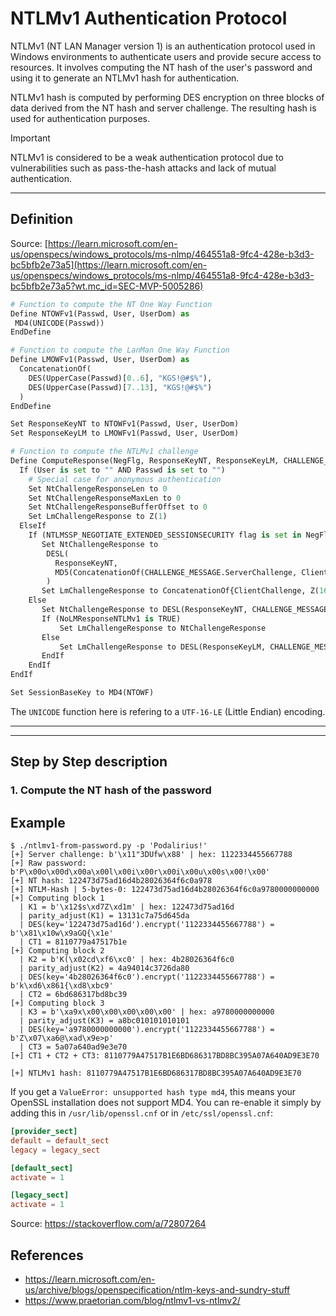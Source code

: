 # NTLMv1 Authentication Protocol

NTLMv1 (NT LAN Manager version 1) is an authentication protocol used in Windows environments to authenticate users and provide secure access to resources. It involves computing the NT hash of the user's password and using it to generate an NTLMv1 hash for authentication.

NTLMv1 hash is computed by performing DES encryption on three blocks of data derived from the NT hash and server challenge. The resulting hash is used for authentication purposes.

> [!IMPORTANT]
> NTLMv1 is considered to be a weak authentication protocol due to vulnerabilities such as pass-the-hash attacks and lack of mutual authentication.

---

## Definition

Source: [https://learn.microsoft.com/en-us/openspecs/windows_protocols/ms-nlmp/464551a8-9fc4-428e-b3d3-bc5bfb2e73a5](https://learn.microsoft.com/en-us/openspecs/windows_protocols/ms-nlmp/464551a8-9fc4-428e-b3d3-bc5bfb2e73a5?wt.mc_id=SEC-MVP-5005286)

```python
# Function to compute the NT One Way Function 
Define NTOWFv1(Passwd, User, UserDom) as
 MD4(UNICODE(Passwd))
EndDefine

# Function to compute the LanMan One Way Function 
Define LMOWFv1(Passwd, User, UserDom) as
  ConcatenationOf(
    DES(UpperCase(Passwd)[0..6], "KGS!@#$%"),
    DES(UpperCase(Passwd)[7..13], "KGS!@#$%")
  )
EndDefine

Set ResponseKeyNT to NTOWFv1(Passwd, User, UserDom)
Set ResponseKeyLM to LMOWFv1(Passwd, User, UserDom)

# Function to compute the NTLMv1 challenge
Define ComputeResponse(NegFlg, ResponseKeyNT, ResponseKeyLM, CHALLENGE_MESSAGE.ServerChallenge, ClientChallenge, Time, ServerName) as
  If (User is set to "" AND Passwd is set to "")
    # Special case for anonymous authentication
    Set NtChallengeResponseLen to 0
    Set NtChallengeResponseMaxLen to 0
    Set NtChallengeResponseBufferOffset to 0
    Set LmChallengeResponse to Z(1)
  ElseIf
    If (NTLMSSP_NEGOTIATE_EXTENDED_SESSIONSECURITY flag is set in NegFlg) 
       Set NtChallengeResponse to
        DESL(
          ResponseKeyNT,
          MD5(ConcatenationOf(CHALLENGE_MESSAGE.ServerChallenge, ClientChallenge))[0..7]
        )
       Set LmChallengeResponse to ConcatenationOf{ClientChallenge, Z(16)}
    Else 
       Set NtChallengeResponse to DESL(ResponseKeyNT, CHALLENGE_MESSAGE.ServerChallenge)
       If (NoLMResponseNTLMv1 is TRUE)
           Set LmChallengeResponse to NtChallengeResponse
       Else 
           Set LmChallengeResponse to DESL(ResponseKeyLM, CHALLENGE_MESSAGE.ServerChallenge)
       EndIf
    EndIf
EndIf

Set SessionBaseKey to MD4(NTOWF)
```

The `UNICODE` function here is refering to a `UTF-16-LE` (Little Endian) encoding.

---

---

## Step by Step description

### 1. Compute the NT hash of the password


## Example

```
$ ./ntlmv1-from-password.py -p 'Podalirius!'
[+] Server challenge: b'\x11"3DUfw\x88' | hex: 1122334455667788
[+] Raw password: b'P\x00o\x00d\x00a\x00l\x00i\x00r\x00i\x00u\x00s\x00!\x00'
[+] NT hash: 122473d75ad16d4b28026364f6c0a978
[+] NTLM-Hash | 5-bytes-0: 122473d75ad16d4b28026364f6c0a9780000000000
[+] Computing block 1
  | K1 = b'\x12$s\xd7Z\xd1m' | hex: 122473d75ad16d
  | parity_adjust(K1) = 13131c7a75d645da
  | DES(key='122473d75ad16d').encrypt('1122334455667788') = b'\x81\x10w\x9aGQ{\x1e'
  | CT1 = 8110779a47517b1e
[+] Computing block 2
  | K2 = b'K(\x02cd\xf6\xc0' | hex: 4b28026364f6c0
  | parity_adjust(K2) = 4a94014c3726da80
  | DES(key='4b28026364f6c0').encrypt('1122334455667788') = b'k\xd6\x861{\xd8\xbc9'
  | CT2 = 6bd686317bd8bc39
[+] Computing block 3
  | K3 = b'\xa9x\x00\x00\x00\x00\x00' | hex: a9780000000000
  | parity_adjust(K3) = a8bc010101010101
  | DES(key='a9780000000000').encrypt('1122334455667788') = b'Z\x07\xa6@\xad\x9e>p'
  | CT3 = 5a07a640ad9e3e70
[+] CT1 + CT2 + CT3: 8110779A47517B1E6BD686317BD8BC395A07A640AD9E3E70

[+] NTLMv1 hash: 8110779A47517B1E6BD686317BD8BC395A07A640AD9E3E70
```

If you get a `ValueError: unsupported hash type md4`, this means your OpenSSL installation does not support MD4. You can re-enable it simply by adding this in `/usr/lib/openssl.cnf` or in `/etc/ssl/openssl.cnf`:

```conf
[provider_sect]
default = default_sect
legacy = legacy_sect

[default_sect]
activate = 1

[legacy_sect]
activate = 1
```

Source: https://stackoverflow.com/a/72807264

## References

 - https://learn.microsoft.com/en-us/archive/blogs/openspecification/ntlm-keys-and-sundry-stuff
 - https://www.praetorian.com/blog/ntlmv1-vs-ntlmv2/
